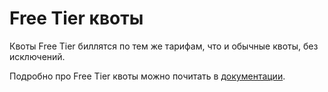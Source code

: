# Free Tier квоты

Квоты Free Tier биллятся по тем же тарифам, что и обычные квоты, без исключений.

Подробно про Free Tier квоты можно почитать в [документации](https://wiki.yandex-team.ru/ftq/).

